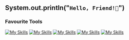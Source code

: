 ## System.out.println("`Hello, Friend!👋`")

### Favourite Tools
[![My Skills](https://skillicons.dev/icons?i=svelte)](https://kit.svelte.dev) [![My Skills](https://skillicons.dev/icons?i=dart)](https://dart.dev) [![My Skills](https://skillicons.dev/icons?i=flutter)](https://flutter.dev) [![My Skills](https://skillicons.dev/icons?i=vercel)](https://vercel.com) [![My Skills](https://skillicons.dev/icons?i=firebase)](https://firebase.com)




